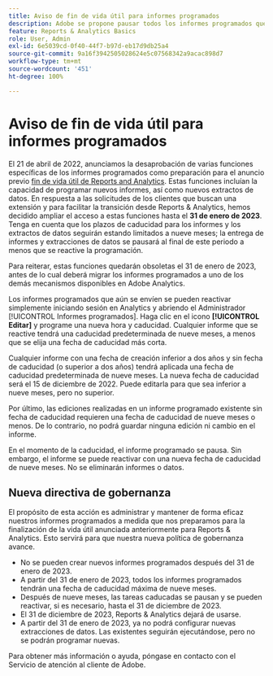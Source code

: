 ```yaml
---
title: Aviso de fin de vida útil para informes programados
description: Adobe se propone pausar todos los informes programados que tengan una fecha de creación mayor de dos años.
feature: Reports & Analytics Basics
role: User, Admin
exl-id: 6e5039cd-0f40-44f7-b97d-eb17d9db25a4
source-git-commit: 9a16f3942505028624e5c07568342a9acac898d7
workflow-type: tm+mt
source-wordcount: '451'
ht-degree: 100%

---
```


# Aviso de fin de vida útil para informes programados

El 21 de abril de 2022, anunciamos la desaprobación de varias funciones específicas de los informes programados como preparación para el anuncio previo [fin de vida útil de Reports and Analytics](https://express.adobe.com/page/6WnF8JK6IRDhf/). Estas funciones incluían la capacidad de programar nuevos informes, así como nuevos extractos de datos. En respuesta a las solicitudes de los clientes que buscan una extensión y para facilitar la transición desde Reports &amp; Analytics, hemos decidido ampliar el acceso a estas funciones hasta el **31 de enero de 2023**. Tenga en cuenta que los plazos de caducidad para los informes y los extractos de datos seguirán estando limitados a nueve meses; la entrega de informes y extracciones de datos se pausará al final de este periodo a menos que se reactive la programación.

Para reiterar, estas funciones quedarán obsoletas el 31 de enero de 2023, antes de lo cual deberá migrar los informes programados a uno de los demás mecanismos disponibles en Adobe Analytics.

Los informes programados que aún se envíen se pueden reactivar simplemente iniciando sesión en Analytics y abriendo el Administrador [!UICONTROL Informes programados]. Haga clic en el icono **[!UICONTROL Editar]** y programe una nueva hora y caducidad. Cualquier informe que se reactive tendrá una caducidad predeterminada de nueve meses, a menos que se elija una fecha de caducidad más corta.

Cualquier informe con una fecha de creación inferior a dos años y sin fecha de caducidad (o superior a dos años) tendrá aplicada una fecha de caducidad predeterminada de nueve meses. La nueva fecha de caducidad será el 15 de diciembre de 2022. Puede editarla para que sea inferior a nueve meses, pero no superior.

Por último, las ediciones realizadas en un informe programado existente sin fecha de caducidad requieren una fecha de caducidad de nueve meses o menos. De lo contrario, no podrá guardar ninguna edición ni cambio en el informe.

En el momento de la caducidad, el informe programado se pausa. Sin embargo, el informe se puede reactivar con una nueva fecha de caducidad de nueve meses. No se eliminarán informes o datos.

## Nueva directiva de gobernanza

El propósito de esta acción es administrar y mantener de forma eficaz nuestros informes programados a medida que nos preparamos para la finalización de la vida útil anunciada anteriormente para Reports &amp; Analytics. Esto servirá para que nuestra nueva política de gobernanza avance.

* No se pueden crear nuevos informes programados después del 31 de enero de 2023.
* A partir del 31 de enero de 2023, todos los informes programados tendrán una fecha de caducidad máxima de nueve meses.
* Después de nueve meses, las tareas caducadas se pausan y se pueden reactivar, si es necesario, hasta el 31 de diciembre de 2023.
* El 31 de diciembre de 2023, Reports &amp; Analytics dejará de usarse.
* A partir del 31 de enero de 2023, ya no podrá configurar nuevas extracciones de datos. Las existentes seguirán ejecutándose, pero no se podrán programar nuevas.

Para obtener más información o ayuda, póngase en contacto con el Servicio de atención al cliente de Adobe.
